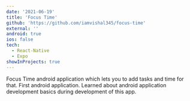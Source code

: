 ```yaml
---
date: '2021-06-19'
title: 'Focus Time'
github: 'https://github.com/iamvishal345/focus-time'
external: ''
android: true
ios: false
tech:
  - React-Native
  - Expo
showInProjects: true
---
```


Focus Time android application which lets you to add tasks and time for that. First android application. Learned about android application development basics during development of this app.
